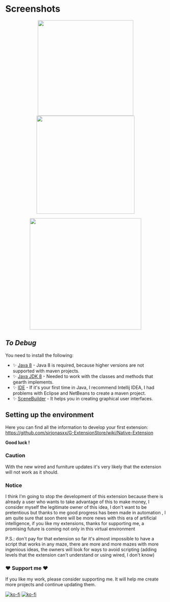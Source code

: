 # Screenshots
<p align="center">
   <img src="https://user-images.githubusercontent.com/22751572/174315662-de683f9c-8dbc-4230-9950-1e147423ad6f.png" width="300">
   <img src="https://user-images.githubusercontent.com/22751572/174315680-040ac210-bc0f-4c27-803b-8c3edfda0e3b.png" width="308">
<p>
<p align="center">
   <img src="https://user-images.githubusercontent.com/22751572/174315684-7f04bf9f-1f0a-455f-a4ba-120b2c23673b.png" width="350">
<p>

## _To Debug_

You need to install the following:

- ✨ [Java 8] - Java 8 is required, because higher versions are not supported with maven projects.
- ✨ [Java JDK 8] - Needed to work with the classes and methods that gearth implements.
- ✨ [IDE] - If it's your first time in Java, I recommend Intellij IDEA,
I had problems with Eclipse and NetBeans to create a maven project.
- ✨ [SceneBuilder] - It helps you in creating graphical user interfaces.

## Setting up the environment

Here you can find all the information to develop your first extension: https://github.com/sirjonasxx/G-ExtensionStore/wiki/Native-Extension

**Good luck !**

[//]: # (These are reference links used in the body of this note and get stripped out when the markdown processor does its job. There is no need to format nicely because it shouldn't be seen. Thanks SO - http://stackoverflow.com/questions/4823468/store-comments-in-markdown-syntax)

   [SceneBuilder]: <https://gluonhq.com/products/scene-builder/>
   [git-repo-url]: <https://github.com/joemccann/dillinger.git>
   [IDE]: <https://www.jetbrains.com/es-es/idea/download/#section=windows>
   [Java 8]: <https://www.java.com/es/download/ie_manual.jsp>
   [Java JDK 8]: <https://www.oracle.com/co/java/technologies/javase/javase8-archive-downloads.html>

### Caution
With the new wired and furniture updates it's very likely that the extension will not work as it should.

### Notice
I think I'm going to stop the development of this extension because there is already a user who wants to take advantage of this to make money, I consider myself the legitimate owner of this idea, I don't want to be pretentious but thanks to me good progress has been made in automation , I am quite sure that soon there will be more news with this era of artificial intelligence, if you like my extensions, thanks for supporting me, a promising future is coming not only in this virtual environment

P.S.: don't pay for that extension so far it's almost impossible to have a script that works in any maze, there are more and more mazes with more ingenious ideas, the owners will look for ways to avoid scripting (adding levels that the extension can't understand or using wired, I don't know)

### ❤️ Support me ❤️
If you like my work, please consider supporting me. It will help me create more projects and continue updating them.

[![ko-fi](https://cdn.buymeacoffee.com/buttons/v2/default-yellow.png)](https://www.buymeacoffee.com/julianty)
[![ko-fi](https://www.ko-fi.com/img/githubbutton_sm.svg)](https://www.buymeacoffee.com/julianty)
